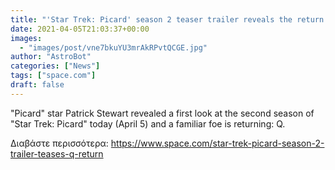 ```yaml
---
title: "'Star Trek: Picard' season 2 teaser trailer reveals the return of a familiar 'Next Generation' foe"
date: 2021-04-05T21:03:37+00:00
images:
  - "images/post/vne7bkuYU3mrAkRPvtQCGE.jpg"
author: "AstroBot"
categories: ["News"]
tags: ["space.com"]
draft: false
---
```


"Picard" star Patrick Stewart revealed a first look at the second season of "Star Trek: Picard" today (April 5) and a familiar foe is returning: Q. 

Διαβάστε περισσότερα: https://www.space.com/star-trek-picard-season-2-trailer-teases-q-return
